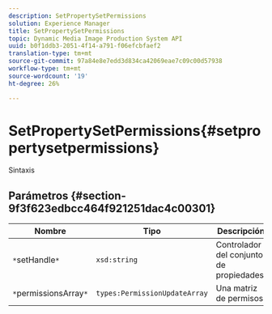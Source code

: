 ```yaml
---
description: SetPropertySetPermissions
solution: Experience Manager
title: SetPropertySetPermissions
topic: Dynamic Media Image Production System API
uuid: b0f1ddb3-2051-4f14-a791-f06efcbfaef2
translation-type: tm+mt
source-git-commit: 97a84e8e7edd3d834ca42069eae7c09c00d57938
workflow-type: tm+mt
source-wordcount: '19'
ht-degree: 26%

---
```



# SetPropertySetPermissions{#setpropertysetpermissions}

Sintaxis

## Parámetros {#section-9f3f623edbcc464f921251dac4c00301}

| Nombre | Tipo | Descripción |
|---|---|---|
| `*`setHandle`*` | `xsd:string` | Controlador del conjunto de propiedades. |
| `*`permissionsArray`*` | `types:PermissionUpdateArray` | Una matriz de permisos. |

